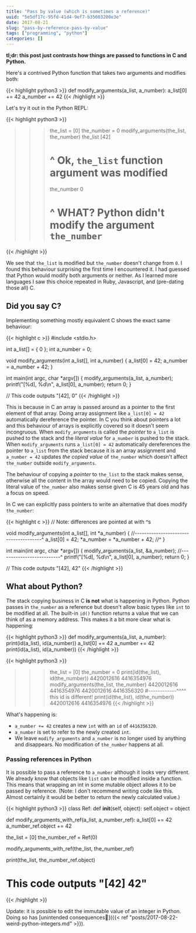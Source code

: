 ```yaml
---
title: "Pass by value (which is sometimes a reference)"
uuid: "5e5df17c-95fd-41d4-9ef7-b35603200e3e"
date: 2017-08-21
slug: "pass-by-reference-pass-by-value"
tags: ["programming", "python"]
categories: []
---
```

**tl;dr: this post just contrasts how things are passed to functions in C and Python.**

Here's a contrived Python function that takes two arguments and modifies both:

{{< highlight python3 >}}
def modify_arguments(a_list, a_number):
  a_list[0] += 42
  a_number += 42
{{< /highlight >}}

Let's try it out in the Python REPL:

{{< highlight python3 >}}
>>> the_list = [0]
>>> the_number = 0
>>> modify_arguments(the_list, the_number)
>>> the_list
[42]
>>> # ^ Ok, `the_list` function argument was modified
>>> the_number
0
>>> # ^ WHAT? Python didn't modify the argument `the_number`
{{< /highlight >}}

We see that `the_list` is modified but `the_number` doesn't change from `0`. I found this behaviour surprising the first time I encountered it. I had guessed that Python would modify both arguments or neither. As I learned more languages I saw this choice repeated in Ruby, Javascript, and (pre-dating those all) C.

## Did you say C?

Implementing something mostly equivalent C shows the exact same behaviour:

{{< highlight c >}}
#include <stdio.h>

int a_list[] = { 0 };
int a_number = 0;

void modify_arguments(int a_list[], int a_number) {
  a_list[0] = 42;
  a_number = a_number + 42;
}

int main(int argc, char *argv[]) {
   modify_arguments(a_list, a_number);
   printf("[%d], %d\n", a_list[0], a_number);
   return 0;
}

// This code outputs "[42], 0"
{{< /highlight >}}

This is because in C an array is passed around as a pointer to the first element of that array. Doing array assignment like `a_list[0] = 42` automatically dereference the pointer. In C you think about pointers a lot and this behaviour of arrays is explicitly covered so it doesn't seem incongruous. When `modify_arguments` is called the *pointer* to `a_list` is pushed to the stack and the *literal value* for `a_number` is pushed to the stack. When `modify_arguments` runs `a_list[0] = 42` automatically dereferences the pointer to `a_list` from the stack because it is an array assignment and `a_number = 42` updates *the copied value* of `the_number` which doesn't affect `the_number` outside `modify_arguments`.

The behaviour of copying a *pointer* to `the_list` to the stack makes sense, otherwise all the content in the array would need to be copied. Copying the literal value of `the_number` also makes sense given C is 45 years old and has a focus on speed.

In C we can explicitly pass pointers to write an alternative that does modify `the_number`:

{{< highlight c >}}
// Note: differences are pointed at with ^s

void modify_arguments(int a_list[], int *a_number) {
//--------------------------------------^
  a_list[0] = 42;
  *a_number = *a_number + 42;
//^
}

int main(int argc, char *argv[]) {
   modify_arguments(a_list, &a_number);
//--------------------------^
   printf("[%d], %d\n", a_list[0], a_number);
   return 0;
}

// This code outputs "[42], 42"
{{< /highlight >}}

## What about Python?

The stack copying business in C **is not** what is happening in Python. Python passes in `the_number` as a reference but doesn't allow basic types like `int` to be modified at all. The built-in `id()` function returns a value that we can think of as a memory address. This makes it a bit more clear what is happening:

{{< highlight python3 >}}
def modify_arguments(a_list, a_number):
  print(id(a_list), id(a_number))
  a_list[0] += 42
  a_number += 42
  print(id(a_list), id(a_number))
{{< /highlight >}}

{{< highlight python3 >}}
>>> the_list = [0]
>>> the_number = 0
>>> print(id(the_list), id(the_number))
4420012616 4416354976
>>> modify_arguments(the_list, the_number)
4420012616 4416354976
4420012616 4416356320
>>> #------------^^^^ this id is different!
>>> print(id(the_list), id(the_number))
4420012616 4416354976
{{< /highlight >}}

What's happening is:

* `a_number += 42` creates a new `int` with an `id` of `4416356320`.
* `a_number` is set to refer to the newly created `int`.
* We leave `modify_arguments` and `a_number` is no longer used by anything and disappears. No modification of `the_number` happens at all.

### Passing references in Python

It is possible to pass a reference to `a_number` although it looks very different. We already know that objects like `list` can be modified inside a function. This means that wrapping an int in some mutable object allows it to be passed by reference. (Note: I don't recommend writing code like this. Almost certainly it would be better to return the newly calculated value.)

{{< highlight python3 >}}
class Ref:
  def __init__(self, object):
    self.object = object

def modify_arguments_with_ref(a_list, a_number_ref):
   a_list[0] += 42
   a_number_ref.object += 42

the_list = [0]
the_number_ref = Ref(0)

modify_arguments_with_ref(the_list, the_number_ref)

print(the_list, the_number_ref.object)

# This code outputs "[42] 42"
{{< /highlight >}}

Update: it is possible to edit the immutable value of an integer in Python. Doing so has [unintended consequences🔮]({{< ref "posts/2017-08-22-weird-python-integers.md" >}}).
